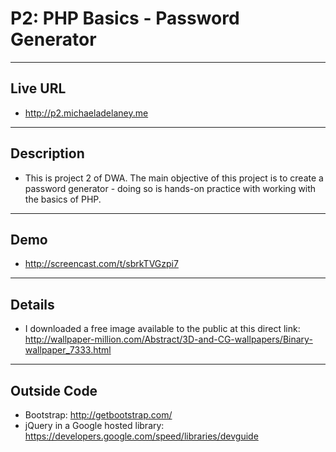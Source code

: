 # P2: PHP Basics - Password Generator

----
## Live URL
* http://p2.michaeladelaney.me

----
## Description
* This is project 2 of DWA. The main objective of this project is to create a password generator - doing so is hands-on practice with working with the basics of PHP.

----
## Demo
*  http://screencast.com/t/sbrkTVGzpi7

----
## Details
* I downloaded a free image available to the public at this direct link:
 http://wallpaper-million.com/Abstract/3D-and-CG-wallpapers/Binary-wallpaper_7333.html

----
## Outside Code
* Bootstrap: http://getbootstrap.com/ 
* jQuery in a Google hosted library: https://developers.google.com/speed/libraries/devguide